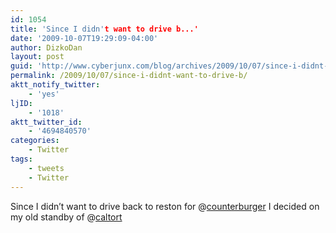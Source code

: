 ```yaml
---
id: 1054
title: 'Since I didn't want to drive b...'
date: '2009-10-07T19:29:09-04:00'
author: DizkoDan
layout: post
guid: 'http://www.cyberjunx.com/blog/archives/2009/10/07/since-i-didnt-want-to-drive-b/'
permalink: /2009/10/07/since-i-didnt-want-to-drive-b/
aktt_notify_twitter:
    - 'yes'
ljID:
    - '1018'
aktt_twitter_id:
    - '4694840570'
categories:
    - Twitter
tags:
    - tweets
    - Twitter
---
```


Since I didn’t want to drive back to reston for @[counterburger](http://twitter.com/counterburger) I decided on my old standby of @[caltort](http://twitter.com/caltort)